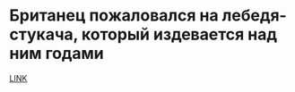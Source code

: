 # Британец пожаловался на лебедя-стукача, который издевается над ним годами



[LINK](https://varlamov.ru/4221960.html)